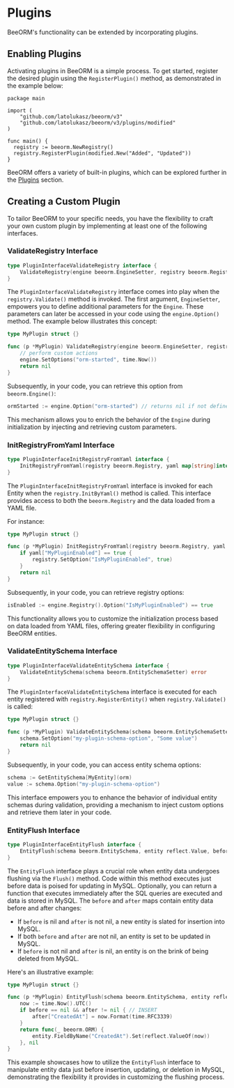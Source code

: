 # Plugins

BeeORM's functionality can be extended by incorporating plugins.

## Enabling Plugins

Activating plugins in BeeORM is a simple process. To get started, register the desired plugin using the `RegisterPlugin()` method, as demonstrated in the example below:

```go{10}
package main

import (
    "github.com/latolukasz/beeorm/v3"
    "github.com/latolukasz/beeorm/v3/plugins/modified"
)

func main() {
  registry := beeorm.NewRegistry()
  registry.RegisterPlugin(modified.New("Added", "Updated"))
}
```

BeeORM offers a variety of built-in plugins, which can be explored further in the [Plugins](/plugins/) section.

## Creating a Custom Plugin

To tailor BeeORM to your specific needs, you have the flexibility to craft your own custom plugin by implementing at least one of the following interfaces.

### ValidateRegistry Interface

```go
type PluginInterfaceValidateRegistry interface {
	ValidateRegistry(engine beeorm.EngineSetter, registry beeorm.Registry) error
}
```

The `PluginInterfaceValidateRegistry` interface comes into play when the `registry.Validate()` method is invoked.
The first argument, `EngineSetter`, empowers you to define additional parameters for the `Engine`. These parameters can later be accessed in your code using the `engine.Option()` method. The example below illustrates this concept:

```go
type MyPlugin struct {}

func (p *MyPlugin) ValidateRegistry(engine beeorm.EngineSetter, registry beeorm.Registry) error {
    // perform custom actions
    engine.SetOptions("orm-started", time.Now())
    return nil
}
```

Subsequently, in your code, you can retrieve this option from `beeorm.Engine()`:

```go
ormStarted := engine.Option("orm-started") // returns nil if not defined
```

This mechanism allows you to enrich the behavior of the `Engine` during initialization by injecting and retrieving custom parameters.

### InitRegistryFromYaml Interface

```go
type PluginInterfaceInitRegistryFromYaml interface {
	InitRegistryFromYaml(registry beeorm.Registry, yaml map[string]interface{}) error
}
```

The `PluginInterfaceInitRegistryFromYaml` interface is invoked for each Entity when the `registry.InitByYaml()` method is called. This interface provides access to both the `beeorm.Registry` and the data loaded from a YAML file.

For instance:

```go
type MyPlugin struct {}

func (p *MyPlugin) InitRegistryFromYaml(registry beeorm.Registry, yaml map[string]interface{}) error {
    if yaml["MyPluginEnabled"] == true {
        registry.SetOption("IsMyPluginEnabled", true)
    }
    return nil
}
```

Subsequently, in your code, you can retrieve registry options:

```go
isEnabled := engine.Registry().Option("IsMyPluginEnabled") == true
```

This functionality allows you to customize the initialization process based on data loaded from YAML files, offering greater flexibility in configuring BeeORM entities.

### ValidateEntitySchema Interface

```go
type PluginInterfaceValidateEntitySchema interface {
	ValidateEntitySchema(schema beeorm.EntitySchemaSetter) error
}
```

The `PluginInterfaceValidateEntitySchema` interface is executed for each entity registered with `registry.RegisterEntity()` when `registry.Validate()` is called:

```go
type MyPlugin struct {}

func (p *MyPlugin) ValidateEntitySchema(schema beeorm.EntitySchemaSetter) error {
    schema.SetOption("my-plugin-schema-option", "Some value")
    return nil
}
```

Subsequently, in your code, you can access entity schema options:

```go
schema := GetEntitySchema[MyEntity](orm)
value := schema.Option("my-plugin-schema-option")
```

This interface empowers you to enhance the behavior of individual entity schemas during validation, providing a mechanism to inject custom options and retrieve them later in your code.

### EntityFlush Interface

```go
type PluginInterfaceEntityFlush interface {
	EntityFlush(schema beeorm.EntitySchema, entity reflect.Value, before, after beeorm.Bind, engine beeorm.Engine) (beeorm.PostFlushAction, error)
}
```

The `EntityFlush` interface plays a crucial role when entity data undergoes flushing via the `Flush()` method. Code within this method executes just before data is poised for updating in MySQL. Optionally, you can return a function that executes immediately after the SQL queries are executed and data is stored in MySQL. The `before` and `after` maps contain entity data before and after changes:

- If `before` is nil and `after` is not nil, a new entity is slated for insertion into MySQL.
- If both `before` and `after` are not nil, an entity is set to be updated in MySQL.
- If `before` is not nil and `after` is nil, an entity is on the brink of being deleted from MySQL.

Here's an illustrative example:

```go
type MyPlugin struct {}

func (p *MyPlugin) EntityFlush(schema beeorm.EntitySchema, entity reflect.Value, before, after beeorm.Bind, engine beeorm.Engine) (beeorm.PostFlushAction, error) {
    now := time.Now().UTC()
    if before == nil && after != nil { // INSERT
        after["CreatedAt"] = now.Format(time.RFC3339)
    }
    return func(_ beeorm.ORM) {
        entity.FieldByName("CreatedAt").Set(reflect.ValueOf(now))
    }, nil
}
```

This example showcases how to utilize the `EntityFlush` interface to manipulate entity data just before insertion, updating, or deletion in MySQL, demonstrating the flexibility it provides in customizing the flushing process.